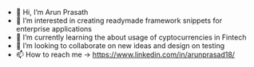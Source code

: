 - 👋 Hi, I’m Arun Prasath
- 👀 I’m interested in creating readymade framework snippets for enterprise applications
- 🌱 I’m currently learning the about usage of cyptocurrencies in Fintech
- 💞️ I’m looking to collaborate on new ideas and design on testing
- 📫 How to reach me -> https://www.linkedin.com/in/arunprasad18/

<!---
tarunprasath/tarunprasath is a ✨ special ✨ repository because its `README.md` (this file) appears on your GitHub profile.
You can click the Preview link to take a look at your changes.
--->
